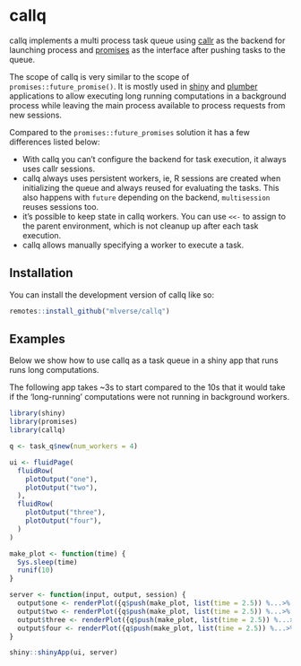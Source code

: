 
<!-- README.md is generated from README.Rmd. Please edit that file -->

# callq

<!-- badges: start -->
<!-- badges: end -->

callq implements a multi process task queue using
[callr](https://github.com/r-lib/callr) as the backend for launching
process and [promises](https://github.com/rstudio/promises) as the
interface after pushing tasks to the queue.

The scope of callq is very similar to the scope of
`promises::future_promise()`. It is mostly used in
[shiny](https://github.com/rstudio/shiny) and
[plumber](https://github.com/rstudio/plumber) applications to allow
executing long running computations in a background process while
leaving the main process available to process requests from new
sessions.

Compared to the `promises::future_promises` solution it has a few
differences listed below:

- With callq you can’t configure the backend for task execution, it
  always uses callr sessions.
- callq always uses persistent workers, ie, R sessions are created when
  initializing the queue and always reused for evaluating the tasks.
  This also happens with `future` depending on the backend,
  `multisession` reuses sessions too.
- it’s possible to keep state in callq workers. You can use `<<-` to
  assign to the parent environment, which is not cleanup up after each
  task execution.
- callq allows manually specifying a worker to execute a task.

## Installation

You can install the development version of callq like so:

``` r
remotes::install_github("mlverse/callq")
```

## Examples

Below we show how to use callq as a task queue in a shiny app that runs
runs long computations.

The following app takes \~3s to start compared to the 10s that it would
take if the ‘long-running’ computations were not running in background
workers.

``` r
library(shiny)
library(promises)
library(callq)

q <- task_q$new(num_workers = 4)

ui <- fluidPage(
  fluidRow(
    plotOutput("one"),
    plotOutput("two"),  
  ),
  fluidRow(
    plotOutput("three"),
    plotOutput("four"),  
  )
)

make_plot <- function(time) {
  Sys.sleep(time)
  runif(10)
}

server <- function(input, output, session) {
  output$one <- renderPlot({q$push(make_plot, list(time = 2.5)) %...>% plot()})
  output$two <- renderPlot({q$push(make_plot, list(time = 2.5)) %...>% plot()})
  output$three <- renderPlot({q$push(make_plot, list(time = 2.5)) %...>% plot()})
  output$four <- renderPlot({q$push(make_plot, list(time = 2.5)) %...>% plot()})
}

shiny::shinyApp(ui, server)
```
